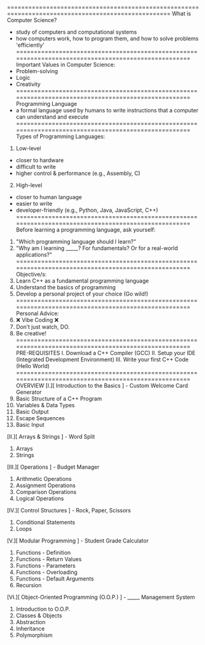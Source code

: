 ====================================================================================================
What is Computer Science?
- study of computers and computational systems
- how computers work, how to program them, and how to solve problems 'efficiently'
====================================================================================================
Important Values in Computer Science:
- Problem-solving
- Logic
- Creativity
====================================================================================================
Programming Language
- a formal language used by humans to write instructions that a computer can understand and execute
====================================================================================================
Types of Programming Languages:
1. Low-level
- closer to hardware
- difficult to write
- higher control & performance
(e.g., Assembly, C)

2. High-level
- closer to human language
- easier to write
- developer-friendly
(e.g., Python, Java, JavaScript, C++)
====================================================================================================
Before learning a programming language, ask yourself:
1. "Which programming language should I learn?"
2. "Why am I learning _____? For fundamentals? Or for a real-world applications?"
====================================================================================================
Objective/s:
1. Learn C++ as a fundamental programming language
2. Understand the basics of programming
3. Develop a personal project of your choice (Go wild!)
====================================================================================================
Personal Advice:
1. ❌ Vibe Coding ❌
2. Don't just watch, DO.
3. Be creative!
====================================================================================================
PRE-REQUISITES
I.      Download a C++ Compiler (GCC)
II.     Setup your IDE (Integrated Development Environment)
III.    Write your first C++ Code (Hello World)
====================================================================================================
OVERVIEW
[I.][ Introduction to the Basics ] - Custom Welcome Card Generator
1.  Basic Structure of a C++ Program
2.  Variables & Data Types
3.  Basic Output
4.  Escape Sequences
5.  Basic Input

[II.][ Arrays & Strings ] - Word Split
1.  Arrays
2.  Strings

[III.][ Operations ] - Budget Manager
1.  Arithmetic Operations
2.  Assignment Operations
3.  Comparison Operations
4.  Logical Operations

[IV.][ Control Structures ] - Rock, Paper, Scissors
1.  Conditional Statements
2.  Loops

[V.][ Modular Programming ] - Student Grade Calculator
1.  Functions - Definition
2.  Functions - Return Values
3.  Functions - Parameters
4.  Functions - Overloading
5.  Functions - Default Arguments
6.  Recursion

[VI.][ Object-Oriented Programming (O.O.P.) ] - _____ Management System
1.  Introduction to O.O.P.
2.  Classes & Objects
3.  Abstraction
4.  Inheritance
5.  Polymorphism